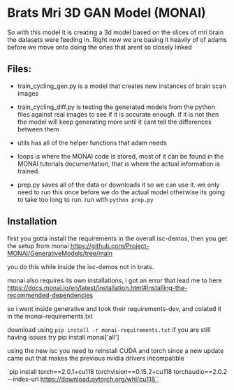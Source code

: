 # Brats Mri 3D GAN Model (MONAI)

So with this model it is creating a 3d model based on the slices of mri brain the datasets were feeding in. Right now we are basing it heavily of of adams before we move onto doing the ones that arent so closely linked

## Files:
- train_cycling_gen.py is a model that creates new instances of brain scan images

- train_cycling_diff.py is testing the generated models from the python files against real images to see if it is accurate enough. if it is not then the model will keep generating more until it cant tell the differences between them

- utils has all of the helper functions that adam needs

- loops is where the MONAI code is stored, most of it can be found in the MONAI tutorials documentation, that is where the actual information is trained.

- prep.py saves all of the data or downloads it so we can use it. we only need to run this once before we do the actual model otherwise its going to take too long to run. run with `python prep.py`

## Installation

first you gotta install the requirements in the overall isc-demos, then you get the setup from monai https://github.com/Project-MONAI/GenerativeModels/tree/main 

you do this while inside the isc-demos not in brats.

monai also requires its own installations, i got an error that lead me to here
https://docs.monai.io/en/latest/installation.html#installing-the-recommended-dependencies 

so i went inside generative and took their requirements-dev, and colated it in the monai-requirements.txt

download using `pip install -r monai-requirements.txt`
if you are still having issues try pip install monai['all']

using the new isc you need to reinstall CUDA and torch since a new update came out that makes the previous nvidia drivers incompatible

`pip install torch==2.0.1+cu118 torchvision==0.15.2+cu118 torchaudio==2.0.2 --index-url https://download.pytorch.org/whl/cu118``